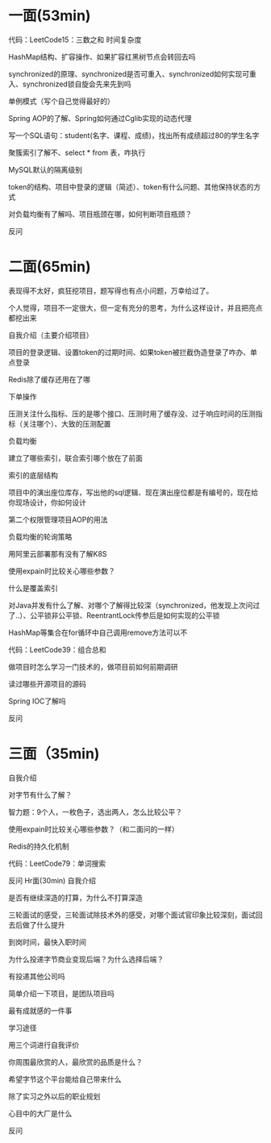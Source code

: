 # 一面(53min)
代码：LeetCode15：三数之和 时间复杂度

HashMap结构、扩容操作、如果扩容红黑树节点会转回去吗

synchronized的原理、synchronized是否可重入、synchronized如何实现可重入、synchronized锁自旋会先来先到吗

单例模式（写个自己觉得最好的）

Spring AOP的了解、Spring如何通过Cglib实现的动态代理

写一个SQL语句：student(名字、课程、成绩)，找出所有成绩超过80的学生名字

聚簇索引了解不、select * from 表，咋执行

MySQL默认的隔离级别

token的结构、项目中登录的逻辑（简述）、token有什么问题、其他保持状态的方式

对负载均衡有了解吗、项目瓶颈在哪，如何判断项目瓶颈？

反问

# 二面(65min)
表现得不太好，疯狂挖项目，题写得也有点小问题，万幸给过了。

个人觉得，项目不一定很大，但一定有充分的思考，为什么这样设计，并且把亮点都挖出来

自我介绍（主要介绍项目）

项目的登录逻辑、设置token的过期时间、如果token被拦截伪造登录了咋办、单点登录

Redis除了缓存还用在了哪

下单操作

压测关注什么指标、压的是哪个接口、压测时用了缓存没、过于响应时间的压测指标（关注哪个）、大致的压测配置

负载均衡

建立了哪些索引，联合索引哪个放在了前面

索引的底层结构

项目中的演出座位库存，写出他的sql逻辑、现在演出座位都是有编号的，现在给你现场设计，你如何设计

第二个权限管理项目AOP的用法

负载均衡的轮询策略

用阿里云部署那有没有了解K8S

使用expain时比较关心哪些参数？

什么是覆盖索引

对Java并发有什么了解、对哪个了解得比较深（synchronized，他发现上次问过了..）、公平锁非公平锁、ReentrantLock传参后是如何实现的公平锁

HashMap等集合在for循环中自己调用remove方法可以不

代码：LeetCode39：组合总和

做项目时怎么学习一门技术的，做项目前如何前期调研

读过哪些开源项目的源码

Spring IOC了解吗

反问

# 三面（35min)
自我介绍

对字节有什么了解？

智力题：9个人，一枚色子，选出两人，怎么比较公平？

使用expain时比较关心哪些参数？（和二面问的一样）

Redis的持久化机制

代码：LeetCode79：单词搜索

反问
Hr面(30min)
自我介绍

是否有继续深造的打算，为什么不打算深造

三轮面试的感受，三轮面试除技术外的感受，对哪个面试官印象比较深刻，面试回去后做了什么提升

到岗时间，最快入职时间

为什么投递字节商业变现后端？为什么选择后端？

有投递其他公司吗

简单介绍一下项目，是团队项目吗

最有成就感的一件事

学习途径

用三个词进行自我评价

你周围最欣赏的人，最欣赏的品质是什么？

希望字节这个平台能给自己带来什么

除了实习之外以后的职业规划

心目中的大厂是什么

反问

